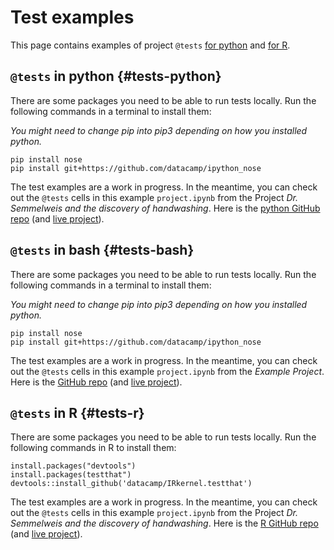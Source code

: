 Test examples
=========================================

This page contains examples of project `@tests` [for python](#tests-python) and [for R](#tests-r).

`@tests` in python {#tests-python}
-----------------------------------

There are some packages you need to be able to run tests locally. Run the following commands in a terminal to install them:

*You might need to change pip into pip3 depending on how you installed python.*

```
pip install nose
pip install git+https://github.com/datacamp/ipython_nose
```

The test examples are a work in progress. In the meantime, you can check out the `@tests` cells in this example `project.ipynb` from the Project *Dr. Semmelweis and the discovery of handwashing*. Here is the [python GitHub repo](https://github.com/datacamp/projects-discovery-of-handwashing-python) (and [live project](https://projects.datacamp.com/projects/20)).


`@tests` in bash {#tests-bash}
-----------------------------------

There are some packages you need to be able to run tests locally. Run the following commands in a terminal to install them:

*You might need to change pip into pip3 depending on how you installed python.*

```
pip install nose
pip install git+https://github.com/datacamp/ipython_nose
```

The test examples are a work in progress. In the meantime, you can check out the `@tests` cells in this example `project.ipynb` from the *Example Project*. Here is the [GitHub repo](https://github.com/datacamp/project-shell-test) (and [live project](https://projects.datacamp.com/projects/164)).


`@tests` in R {#tests-r}
-----------------------------------


There are some packages you need to be able to run tests locally. Run the following commands in R to install them:

```
install.packages("devtools")
install.packages(testthat")
devtools::install_github('datacamp/IRkernel.testthat')
```

The test examples are a work in progress. In the meantime, you can check out the `@tests` cells in this example `project.ipynb` from the Project *Dr. Semmelweis and the discovery of handwashing*. Here is the [R GitHub repo](https://github.com/datacamp/projects-discovery-of-handwashing-r) (and [live project](https://projects.datacamp.com/projects/49)).
